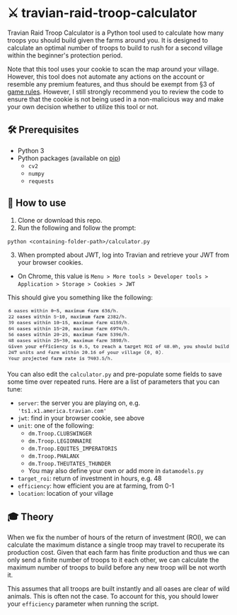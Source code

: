 # :crossed_swords: travian-raid-troop-calculator

Travian Raid Troop Calculator is a Python tool used to calculate how many troops you should build given the farms around you. It is designed to calculate an optimal number of troops to build to rush for a second village within the beginner's protection period.

Note that this tool uses your cookie to scan the map around your village. However, this tool does not automate any actions on the account or resemble any premium features, and thus should be exempt from §3 of [game rules](https://www.travian.com/us/gamerules). However, I still strongly recommend you to review the code to ensure that the cookie is not being used in a non-malicious way and make your own decision whether to utilize this tool or not.

## :hammer_and_wrench: Prerequisites

* Python 3
* Python packages (available on [pip](https://pypi.org/project/pip/))
  * `cv2`
  * `numpy`
  * `requests`

## :page_with_curl: How to use

1. Clone or download this repo.
2. Run the following and follow the prompt:
```
python <containing-folder-path>/calculator.py
```
3. When prompted about JWT, log into Travian and retrieve your JWT from your browser cookies.
  * On Chrome, this value is `Menu > More tools > Developer tools > Application > Storage > Cookies > JWT`

This should give you something like the following:

![Sample tool output](docs/sample-output.png)

You can also edit the `calculator.py` and pre-populate some fields to save some time over repeated runs. Here are a list of parameters that you can tune:

* `server`: the server you are playing on, e.g. `'ts1.x1.america.travian.com'`
* `jwt`: find in your browser cookie, see above
* `unit`: one of the following:
  * `dm.Troop.CLUBSWINGER`
  * `dm.Troop.LEGIONNAIRE`
  * `dm.Troop.EQUITES_IMPERATORIS`
  * `dm.Troop.PHALANX`
  * `dm.Troop.THEUTATES_THUNDER`
  * You may also define your own or add more in `datamodels.py`
* `target_roi`: return of investment in hours, e.g. 48
* `efficiency`: how efficient you are at farming, from 0-1
* `location`: location of your village

## :mortar_board: Theory

When we fix the number of hours of the return of investment (ROI), we can calculate the maximum distance a single troop may travel to recuperate its production cost. Given that each farm has finite production and thus we can only send a finite number of troops to it each other, we can calculate the maximum number of troops to build before any new troop will be not worth it.

This assumes that all troops are built instantly and all oases are clear of wild animals. This is often not the case. To account for this, you should lower your `efficiency` parameter when running the script.
